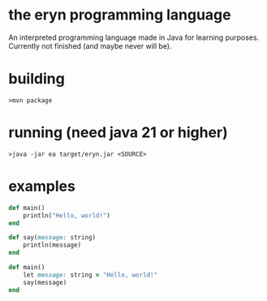 # the eryn programming language

An interpreted programming language made in Java for learning purposes. Currently not finished (and maybe never will be).

# building
``>mvn package``

# running (need java 21 or higher)
``>java -jar ea target/eryn.jar <SOURCE>``

# examples
```ruby
def main()
    println("Hello, world!")
end
```

```ruby
def say(message: string)
    println(message)
end

def main()
    let message: string = "Hello, world!"
    say(message)
end
```

